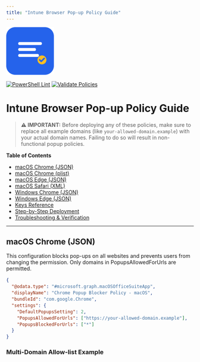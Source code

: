 ```yaml
---
title: "Intune Browser Pop-up Policy Guide"
---
```


![Repository Icon](assets/icon.svg)

[![PowerShell Lint](https://github.com/a-ariff/Intune-MDM-Popup-Policies-macOS-Safari-Edge-Chrome-and-Windows-Edge-Chrome-/actions/workflows/ps-lint.yml/badge.svg?branch=main)](https://github.com/a-ariff/Intune-MDM-Popup-Policies-macOS-Safari-Edge-Chrome-and-Windows-Edge-Chrome-/actions/workflows/ps-lint.yml?branch=main)
[![Validate Policies](https://github.com/a-ariff/Intune-MDM-Popup-Policies-macOS-Safari-Edge-Chrome-and-Windows-Edge-Chrome-/actions/workflows/validate-policies.yml/badge.svg?branch=main)](https://github.com/a-ariff/Intune-MDM-Popup-Policies-macOS-Safari-Edge-Chrome-and-Windows-Edge-Chrome-/actions/workflows/validate-policies.yml?branch=main)

# Intune Browser Pop-up Policy Guide

> **⚠️ IMPORTANT:** Before deploying any of these policies, make sure to replace all example domains (like `your-allowed-domain.example`) with your actual domain names. Failing to do so will result in non-functional popup policies.

**Table of Contents**

- [macOS Chrome (JSON)](#macos-chrome-json)
- [macOS Chrome (plist)](#macos-chrome-plist)
- [macOS Edge (JSON)](#macos-edge-json)
- [macOS Safari (XML)](#macos-safari-xml)
- [Windows Chrome (JSON)](#windows-chrome-json)
- [Windows Edge (JSON)](#windows-edge-json)
- [Keys Reference](#keys-reference)
- [Step-by-Step Deployment](#step-by-step-deployment)
- [Troubleshooting & Verification](#troubleshooting--verification)

---

## macOS Chrome (JSON)

This configuration blocks pop-ups on all websites and prevents users from changing the permission. Only domains in PopupsAllowedForUrls are permitted.

```json
{
  "@odata.type": "#microsoft.graph.macOSOfficeSuiteApp",
  "displayName": "Chrome Popup Blocker Policy - macOS",
  "bundleId": "com.google.Chrome",
  "settings": {
    "DefaultPopupsSetting": 2,
    "PopupsAllowedForUrls": ["https://your-allowed-domain.example"],
    "PopupsBlockedForUrls": ["*"]
  }
}
```

### Multi-Domain Allow-list Example
